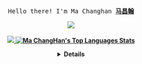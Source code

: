 <p align="center"><samp>
    Hello there! I'm Ma Changhan <b><a rel="nofollow noopener noreferrer" target="_blank" href="https://machanghan.github.io/">马昌翰
 
<p align="center"> 
  <img src="https://profile-counter.glitch.me/machanghan/count.svg" />
</p>
 
 
 
 </samp>
<p align="center">
<img src="https://github-readme-stats.vercel.app/api?username=machanghan&show_icons=true&theme=dark&include_all_commits=true&count_private=true" width="400"/>
<img alt="Ma ChangHan's Top Languages Stats" src="https://github-readme-stats.vercel.app/api/top-langs/?username=machanghan&layout=compact&theme=dark" width="395"/>
</p>

 

<details align="center">
<summary> <b> <samp> Light bonfire </samp></b></summary>
<samp>
    

 ![](https://raw.githubusercontent.com/machanghan/machanghan/main/assets/github-contribution-grid-snake.svg)   

 
 
 今天是我此生永远都不会忘记的一天。
 
 
  <a href="http://blog.appiw.com"><img src="https://raw.githubusercontent.com/machanghan/machanghan/main/images/github.jpg" target="_blank"> </a>
 
    
    

    
    
    
    
    
    
</samp>
</details>




